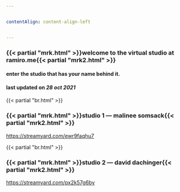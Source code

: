 ```yaml
---


contentAlign: content-align-left


---
```

### {{< partial "mrk.html" >}}welcome to the virtual studio at ramiro.me{{< partial "mrk2.html" >}}
#### enter the studio that has your name behind it.
#### last updated on *28 oct 2021*

{{< partial "br.html" >}}
### {{< partial "mrk.html" >}}studio 1 — malinee somsack{{< partial "mrk2.html" >}}
https://streamyard.com/ewr9faqhu7


{{< partial "br.html" >}}
### {{< partial "mrk.html" >}}studio 2 — david dachinger{{< partial "mrk2.html" >}}
https://streamyard.com/px2k57g6by

<!-- {{< partial "br.html" >}}
### {{< partial "mrk.html" >}}studio 3 — susan friedman{{< partial "mrk2.html" >}}
https://streamyard.com/a5qu5m6bfn -->
